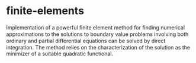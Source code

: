 # finite-elements

Implementation of a powerful ﬁnite element method for ﬁnding numerical
approximations to the solutions to boundary value problems involving both ordinary and
partial diﬀerential equations can be solved by direct integration. The method relies on the
characterization of the solution as the minimizer of a suitable quadratic functional.